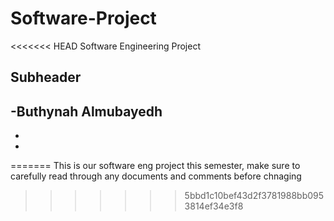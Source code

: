 # Software-Project

<<<<<<< HEAD
Software Engineering Project

## Subheader

-Buthynah Almubayedh
-
-
-
=======
This is our software eng project this semester, 
make sure to carefully read through any documents and comments before chnaging 

>>>>>>> 5bbd1c10bef43d2f3781988bb0953814ef34e3f8
